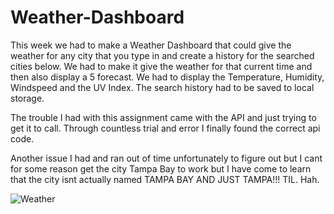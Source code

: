 # Weather-Dashboard
This week we had to make a Weather Dashboard that could give the weather for any city that you type in and create a history for 
the searched cities below. We had to make it give the weather for that current time and then also display a 5 forecast. We had to display
the Temperature, Humidity, Windspeed and the UV Index. The search history had to be saved to local storage.

The trouble I had with this assignment came with the API and just trying to get it to call. Through countless trial and error I finally found
the correct api code. 

Another issue I had and ran out of time unfortunately to figure out but I cant for some reason get the city Tampa Bay to work but I have come to
learn that the city isnt actually named TAMPA BAY AND JUST TAMPA!!! TIL. Hah.


![Weather](https://i.imgur.com/fPZiWRI.png)
